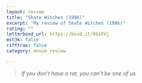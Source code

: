 ```yaml
---
layout: review
title: "Skate Witches (1986)"
excerpt: "My review of Skate Witches (1986)"
rating: ""
letterboxd_url: https://boxd.it/8GiXVj
mst3k: false
rifftrax: false
category: movie_review

---
```


<blockquote><i>If you don't have a rat, you can't be one of us</i></blockquote>